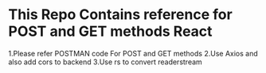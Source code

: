 # This Repo Contains reference for POST and GET methods React 
1.Please refer POSTMAN code For POST and GET methods
2.Use Axios and also add cors to backend
3.Use rs to convert readerstream
